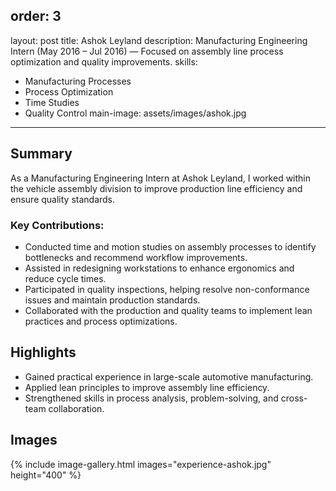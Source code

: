 order: 3
---
layout: post
title: Ashok Leyland
description: Manufacturing Engineering Intern (May 2016 – Jul 2016) — Focused on assembly line process optimization and quality improvements.
skills:
- Manufacturing Processes
- Process Optimization
- Time Studies
- Quality Control
main-image: assets/images/ashok.jpg
---

## Summary

As a Manufacturing Engineering Intern at Ashok Leyland, I worked within the vehicle assembly division to improve production line efficiency and ensure quality standards.

### Key Contributions:
- Conducted time and motion studies on assembly processes to identify bottlenecks and recommend workflow improvements.
- Assisted in redesigning workstations to enhance ergonomics and reduce cycle times.
- Participated in quality inspections, helping resolve non-conformance issues and maintain production standards.
- Collaborated with the production and quality teams to implement lean practices and process optimizations.

## Highlights
- Gained practical experience in large-scale automotive manufacturing.
- Applied lean principles to improve assembly line efficiency.
- Strengthened skills in process analysis, problem-solving, and cross-team collaboration.

## Images
{% include image-gallery.html images="experience-ashok.jpg" height="400" %}
